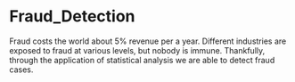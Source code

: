# Fraud_Detection
Fraud costs the world about 5% revenue per a year. Different industries are exposed to fraud at various levels, but nobody is immune.  Thankfully, through the application of statistical analysis we are able to detect fraud cases.
